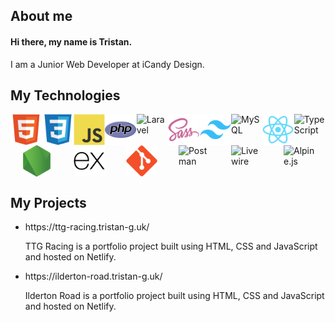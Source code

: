 <h2>About me</h2>
<h4>Hi there, my name is Tristan.</h4>
<p>I am a Junior Web Developer at iCandy Design.</p>
<h2>My Technologies</h2>

<div style="display: flex; flex-wrap: wrap; justify-content: space-around;">
    <img src="https://raw.githubusercontent.com/devicons/devicon/master/icons/html5/html5-original.svg" alt="HTML5" style="width: 50px; height: 50px; ">
    <img src="https://raw.githubusercontent.com/devicons/devicon/master/icons/css3/css3-original.svg" alt="CSS3" style="width: 50px; height: 50px;">
    <img src="https://raw.githubusercontent.com/devicons/devicon/master/icons/javascript/javascript-original.svg" alt="JavaScript" style="width: 50px; height: 50px;">
    <img src="https://raw.githubusercontent.com/devicons/devicon/master/icons/php/php-original.svg" alt="PHP" style="width: 50px; height: 50px;">
    <img src="https://cdn.jsdelivr.net/npm/devicon/icons/laravel/laravel-plain.svg" alt="Laravel" style="width: 50px; height: 50px;">
    <img src="https://raw.githubusercontent.com/devicons/devicon/master/icons/sass/sass-original.svg" alt="SCSS" style="width: 50px; height: 50px;">
    <img src="https://raw.githubusercontent.com/devicons/devicon/master/icons/tailwindcss/tailwindcss-original.svg" alt="Tailwind CSS" style="width: 50px; height: 50px;">
    <img src="https://cdn.jsdelivr.net/gh/devicons/devicon/icons/mysql/mysql-original.svg" alt="MySQL" style="width: 50px; height: 50px;">
    <img src="https://raw.githubusercontent.com/devicons/devicon/master/icons/react/react-original.svg" alt="React.js" style="width: 50px; height: 50px;">
    <img src="https://cdn.jsdelivr.net/gh/devicons/devicon/icons/typescript/typescript-original.svg" alt="TypeScript" style="width: 50px; height: 50px;">
    <img src="https://raw.githubusercontent.com/devicons/devicon/master/icons/nodejs/nodejs-original.svg" alt="Node.js" style="width: 50px; height: 50px;">
    <img src="https://raw.githubusercontent.com/devicons/devicon/master/icons/express/express-original.svg" alt="Express.js" style="width: 50px; height: 50px;">
    <img src="https://raw.githubusercontent.com/devicons/devicon/master/icons/git/git-original.svg" alt="Git" style="width: 50px; height: 50px;">
    <img src="https://cdn.jsdelivr.net/gh/devicons/devicon/icons/postman/postman-original.svg" alt="Postman" style="width: 50px; height: 50px;">
    <img src="https://cdn.jsdelivr.net/gh/devicons/devicon/icons/livewire/livewire-original.svg" alt="Livewire" style="width: 50px; height: 50px;">
    <img src="https://cdn.jsdelivr.net/gh/devicons/devicon/icons/alpinejs/alpinejs-original.svg" alt="Alpine.js" style="width: 50px; height: 50px;">

</div>
 <h2>My Projects</h2>
 <ul>
    <li><a href="https://ttg-racing.tristan-g.uk/" target="_blank"></a>https://ttg-racing.tristan-g.uk/</li>
  <p>TTG Racing is a portfolio project built using HTML, CSS and JavaScript and hosted on Netlify.</p>
   <li><a href="https://ilderton-road.tristan-g.uk" target="_blank"></a>https://ilderton-road.tristan-g.uk/</li>
  <p>Ilderton Road is a portfolio project built using HTML, CSS and JavaScript and hosted on Netlify.</p>
 </ul>
 
